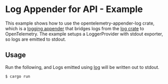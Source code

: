 # Log Appender for API -  Example

This example shows how to use the opentelemetry-appender-log crate, which is a
[logging appender](https://github.com/open-telemetry/opentelemetry-specification/blob/main/specification/glossary.md#log-appender--bridge) that bridges logs from the [log crate](https://docs.rs/log/latest/log/) to OpenTelemetry.
The example setups a LoggerProvider with stdout exporter, so logs are emitted to stdout.

## Usage

Run the following, and Logs emitted using [log](https://docs.rs/log/latest/log/) will be written out to stdout.

```shell
$ cargo run
```



